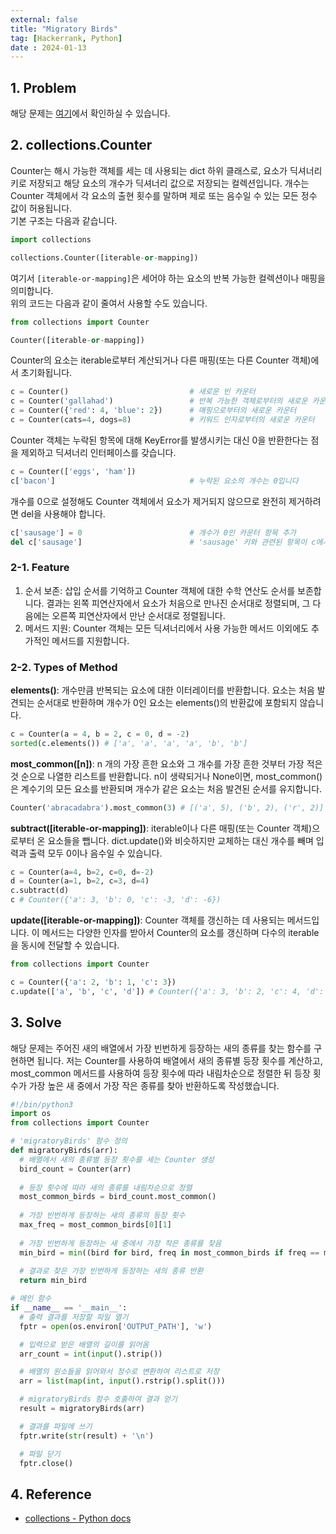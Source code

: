 ```yaml
---
external: false
title: "Migratory Birds"
tag: [Hackerrank, Python]
date : 2024-01-13
---
```


## 1. Problem

해당 문제는 [여기](https://www.hackerrank.com/challenges/migratory-birds/problem?isFullScreen=true)에서 확인하실 수 있습니다.

## 2. collections.Counter

Counter는 해시 가능한 객체를 세는 데 사용되는 dict 하위 클래스로, 요소가 딕셔너리 키로 저장되고 해당 요소의 개수가 딕셔너리 값으로 저장되는 컬렉션입니다. 개수는 Counter 객체에서 각 요소의 출현 횟수를 말하며 제로 또는 음수일 수 있는 모든 정수 값이 허용됩니다.  
기본 구조는 다음과 같습니다.

```python
import collections

collections.Counter([iterable-or-mapping])
```

여기서 `[iterable-or-mapping]`은 세어야 하는 요소의 반복 가능한 컬렉션이나 매핑을 의미합니다.  
위의 코드는 다음과 같이 줄여서 사용할 수도 있습니다.

```python
from collections import Counter

Counter([iterable-or-mapping])
```

Counter의 요소는 iterable로부터 계산되거나 다른 매핑(또는 다른 Counter 객체)에서 초기화됩니다.

```python
c = Counter()                           # 새로운 빈 카운터
c = Counter('gallahad')                 # 반복 가능한 객체로부터의 새로운 카운터
c = Counter({'red': 4, 'blue': 2})      # 매핑으로부터의 새로운 카운터
c = Counter(cats=4, dogs=8)             # 키워드 인자로부터의 새로운 카운터
```

Counter 객체는 누락된 항목에 대해 KeyError를 발생시키는 대신 0을 반환한다는 점을 제외하고 딕셔너리 인터페이스를 갖습니다.

```python
c = Counter(['eggs', 'ham'])
c['bacon']                              # 누락된 요소의 개수는 0입니다
```

개수를 0으로 설정해도 Counter 객체에서 요소가 제거되지 않으므로 완전히 제거하려면 del을 사용해야 합니다.

```python
c['sausage'] = 0                        # 개수가 0인 카운터 항목 추가
del c['sausage']                        # 'sausage' 키와 관련된 항목이 c에서 삭제
```

### 2-1. Feature

1. 순서 보존: 삽입 순서를 기억하고 Counter 객체에 대한 수학 연산도 순서를 보존합니다. 결과는 왼쪽 피연산자에서 요소가 처음으로 만나진 순서대로 정렬되며, 그 다음에는 오른쪽 피연산자에서 만난 순서대로 정렬됩니다.
2. 메서드 지원: Counter 객체는 모든 딕셔너리에서 사용 가능한 메서드 이외에도 추가적인 메서드를 지원합니다.

### 2-2. Types of Method

**elements()**: 개수만큼 반복되는 요소에 대한 이터레이터를 반환합니다. 요소는 처음 발견되는 순서대로 반환하며 개수가 0인 요소는 elements()의 반환값에 포함되지 않습니다.

```python
c = Counter(a = 4, b = 2, c = 0, d = -2)
sorted(c.elements()) # ['a', 'a', 'a', 'a', 'b', 'b']
```

**most_common([n])**: n 개의 가장 흔한 요소와 그 개수를 가장 흔한 것부터 가장 적은 것 순으로 나열한 리스트를 반환합니다. n이 생략되거나 None이면, most_common()은 계수기의 모든 요소를 반환되며 개수가 같은 요소는 처음 발견된 순서를 유지합니다.

```python
Counter('abracadabra').most_common(3) # [('a', 5), ('b', 2), ('r', 2)]
```

**subtract([iterable-or-mapping])**: iterable이나 다른 매핑(또는 Counter 객체)으로부터 온 요소들을 뺍니다. dict.update()와 비슷하지만 교체하는 대신 개수를 빼며 입력과 출력 모두 0이나 음수일 수 있습니다.

```python
c = Counter(a=4, b=2, c=0, d=-2)
d = Counter(a=1, b=2, c=3, d=4)
c.subtract(d)
c # Counter({'a': 3, 'b': 0, 'c': -3, 'd': -6})
```

**update([iterable-or-mapping])**: Counter 객체를 갱신하는 데 사용되는 메서드입니다. 이 메서드는 다양한 인자를 받아서 Counter의 요소를 갱신하며 다수의 iterable을 동시에 전달할 수 있습니다.

```python
from collections import Counter

c = Counter({'a': 2, 'b': 1, 'c': 3})
c.update(['a', 'b', 'c', 'd']) # Counter({'a': 3, 'b': 2, 'c': 4, 'd': 1})
```

## 3. Solve

해당 문제는 주어진 새의 배열에서 가장 빈번하게 등장하는 새의 종류를 찾는 함수를 구현하면 됩니다.
저는 Counter를 사용하여 배열에서 새의 종류별 등장 횟수를 계산하고, most_common 메서드를 사용하여 등장 횟수에 따라 내림차순으로 정렬한 뒤 등장 횟수가 가장 높은 새 중에서 가장 작은 종류를 찾아 반환하도록 작성했습니다.

```python
#!/bin/python3
import os
from collections import Counter

# 'migratoryBirds' 함수 정의
def migratoryBirds(arr):
  # 배열에서 새의 종류별 등장 횟수를 세는 Counter 생성
  bird_count = Counter(arr)
  
  # 등장 횟수에 따라 새의 종류를 내림차순으로 정렬
  most_common_birds = bird_count.most_common()
  
  # 가장 빈번하게 등장하는 새의 종류의 등장 횟수
  max_freq = most_common_birds[0][1]
  
  # 가장 빈번하게 등장하는 새 중에서 가장 작은 종류를 찾음
  min_bird = min((bird for bird, freq in most_common_birds if freq == max_freq), default=float('inf'))
  
  # 결과로 찾은 가장 빈번하게 등장하는 새의 종류 반환
  return min_bird

# 메인 함수
if __name__ == '__main__':
  # 출력 결과를 저장할 파일 열기
  fptr = open(os.environ['OUTPUT_PATH'], 'w')

  # 입력으로 받은 배열의 길이를 읽어옴
  arr_count = int(input().strip())

  # 배열의 원소들을 읽어와서 정수로 변환하여 리스트로 저장
  arr = list(map(int, input().rstrip().split()))

  # migratoryBirds 함수 호출하여 결과 얻기
  result = migratoryBirds(arr)

  # 결과를 파일에 쓰기
  fptr.write(str(result) + '\n')

  # 파일 닫기
  fptr.close()
```

## 4. Reference

- [collections - Python docs](https://docs.python.org/ko/3/library/collections.html#collections.Counter)
